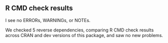 ## R CMD check results

I see no ERRORs, WARNINGs, or NOTEs. 

We checked 5 reverse dependencies, comparing R CMD check results across CRAN and dev versions of this package, and saw no new problems.
